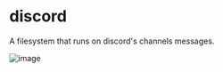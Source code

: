 # discord
A filesystem that runs on discord's channels messages.

![image](https://user-images.githubusercontent.com/45743294/137827766-abf4ef30-4258-4af3-83c7-e4c2312cbda2.png)
